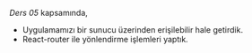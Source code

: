 *Ders 05* kapsamında,

* Uygulamamızı bir sunucu üzerinden erişilebilir hale getirdik.
* React-router ile yönlendirme işlemleri yaptık.
